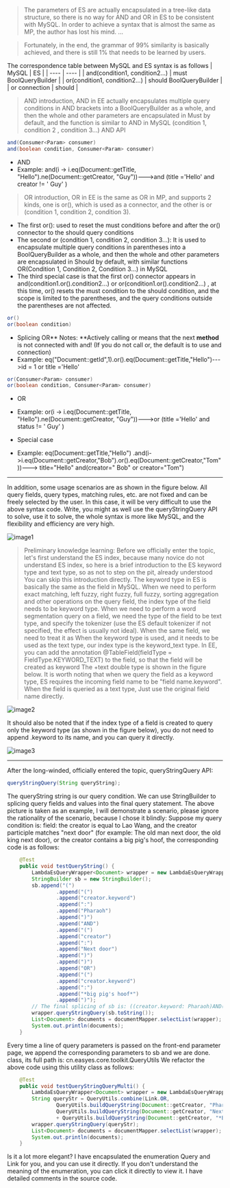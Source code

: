 > The parameters of ES are actually encapsulated in a tree-like data structure, so there is no way for AND and OR in ES to be consistent with MySQL. In order to achieve a syntax that is almost the same as MP, the author has lost his mind. ...

> Fortunately, in the end, the grammar of 99% similarity is basically achieved, and there is still 1% that needs to be learned by users.

The correspondence table between MySQL and ES syntax is as follows
| MySQL | ES |
| ---- | ---- |
| and(condition1, condition2...) | must BoolQueryBuilder |
| or(condition1, condition2...) | should BoolQueryBuilder |
| or connection | should |


> AND introduction, AND in EE actually encapsulates multiple query conditions in AND brackets into a BoolQueryBuilder as a whole, and then the whole and other parameters are encapsulated in Must by default, and the function is similar to AND in MySQL (condition 1, condition 2 , condition 3...)
AND API
````java
and(Consumer<Param> consumer)
and(boolean condition, Consumer<Param> consumer)
````

- AND
- Example: and(i -> i.eq(Document::getTitle, "Hello").ne(Document::getCreator, "Guy"))--->and (title ='Hello' and creator != ' Guy' )

> OR introduction, OR in EE is the same as OR in MP, and supports 2 kinds, one is or(), which is used as a connector, and the other is or (condition 1, condition 2, condition 3).
- The first or(): used to reset the must conditions before and after the or() connector to the should query conditions
- The second or (condition 1, condition 2, condition 3...): It is used to encapsulate multiple query conditions in parentheses into a BoolQueryBuilder as a whole, and then the whole and other parameters are encapsulated in Should by default, with similar functions OR(Condition 1, Condition 2, Condition 3...) in MySQL
- The third special case is that the first or() connector appears in and(condition1.or().condition2...) or or(condition1.or().condition2...) , at this time, or() resets the must condition to the should condition, and the scope is limited to the parentheses, and the query conditions outside the parentheses are not affected.

````java
or()
or(boolean condition)
````

- Splicing OR** Notes: **Actively calling or means that the next **method** is not connected with and! (If you do not call or, the default is to use and connection)
- Example: eq("Document::getId",1).or().eq(Document::getTitle,"Hello")--->id = 1 or title ='Hello'

````java
or(Consumer<Param> consumer)
or(boolean condition, Consumer<Param> consumer)
````

- OR
- Example: or(i -> i.eq(Document::getTitle, "Hello").ne(Document::getCreator, "Guy"))--->or (title ='Hello' and status != ' Guy' )

- Special case
- Example: eq(Document::getTitle,"Hello")
     .and(i->i.eq(Document::getCreator,"Bob").or().eq(Document::getCreator,"Tom"))---> title="Hello" and(creator=" Bob" or creator="Tom")

---

In addition, some usage scenarios are as shown in the figure below. All query fields, query types, matching rules, etc. are not fixed and can be freely selected by the user. In this case, it will be very difficult to use the above syntax code. Write, you might as well use the queryStringQuery API to solve, use it to solve, the whole syntax is more like MySQL, and the flexibility and efficiency are very high.

![image1](https://iknow.hs.net/7bcf189a-053a-48fa-85d6-ef8b763d427a.png)


>Preliminary knowledge learning: Before we officially enter the topic, let's first understand the ES index, because many novice do not understand ES index, so here is a brief introduction to the ES keyword type and text type, so as not to step on the pit, already understood You can skip this introduction directly.
The keyword type in ES is basically the same as the field in MySQL. When we need to perform exact matching, left fuzzy, right fuzzy, full fuzzy, sorting aggregation and other operations on the query field, the index type of the field needs to be keyword type. When we need to perform a word segmentation query on a field, we need the type of the field to be text type, and specify the tokenizer (use the ES default tokenizer if not specified, the effect is usually not ideal). When the same field, we need to treat it as When the keyword type is used, and it needs to be used as the text type, our index type is the keyword_text type. In EE, you can add the annotation @TableField(fieldType = FieldType.KEYWORD_TEXT) to the field, so that the field will be created as keyword The +text double type is shown in the figure below. It is worth noting that when we query the field as a keyword type, ES requires the incoming field name to be "field name.keyword". When the field is queried as a text type, Just use the original field name directly.


![image2](https://iknow.hs.net/72818af6-7cc3-4833-b7a7-dbff845ce73e.png)

It should also be noted that if the index type of a field is created to query only the keyword type (as shown in the figure below), you do not need to append .keyword to its name, and you can query it directly.

![image3](https://iknow.hs.net/87335e55-1fe3-44ed-920b-61354383e85a.png)

---

After the long-winded, officially entered the topic, queryStringQuery API:

````java
queryStringQuery(String queryString);
````

The queryString string is our query condition. We can use StringBuilder to splicing query fields and values ​​into the final query statement.
The above picture is taken as an example, I will demonstrate a scenario, please ignore the rationality of the scenario, because I chose it blindly: Suppose my query condition is: field: the creator is equal to Lao Wang, and the creator participle matches "next door" (for example: The old man next door, the old king next door), or the creator contains a big pig's hoof, the corresponding code is as follows:
````java
    @Test
    public void testQueryString() {
        LambdaEsQueryWrapper<Document> wrapper = new LambdaEsQueryWrapper<>();
        StringBuilder sb = new StringBuilder();
        sb.append("(")
                .append("(")
                .append("creator.keyword")
                .append(":")
                .append("Pharaoh")
                .append(")")
                .append("AND")
                .append("(")
                .append("creator")
                .append(":")
                .append("Next door")
                .append(")")
                .append(")")
                .append("OR")
                .append("(")
                .append("creator.keyword")
                .append(":")
                .append("*big pig's hoof*")
                .append(")");
        // The final splicing of sb is: ((creator.keyword: Pharaoh)AND(creator: next door))OR(creator.keyword:*big pig's hoof*), which can be said to be very similar to MySQL syntax
        wrapper.queryStringQuery(sb.toString());
        List<Document> documents = documentMapper.selectList(wrapper);
        System.out.println(documents);
    }
````
Every time a line of query parameters is passed on the front-end parameter page, we append the corresponding parameters to sb and we are done. class, its full path is: cn.easyes.core.toolkit.QueryUtils
We refactor the above code using this utility class as follows:
````java
    @Test
    public void testQueryStringQueryMulti() {
        LambdaEsQueryWrapper<Document> wrapper = new LambdaEsQueryWrapper<>();
        String queryStr = QueryUtils.combine(Link.OR,
                QueryUtils.buildQueryString(Document::getCreator, "Pharaoh", Query.EQ, Link.AND),
                QueryUtils.buildQueryString(Document::getCreator, "Next door", Query.MATCH))
                + QueryUtils.buildQueryString(Document::getCreator, "*Big Pig's Hoof*", Query.EQ);
        wrapper.queryStringQuery(queryStr);
        List<Document> documents = documentMapper.selectList(wrapper);
        System.out.println(documents);
    }
````
Is it a lot more elegant? I have encapsulated the enumeration Query and Link for you, and you can use it directly. If you don't understand the meaning of the enumeration, you can click it directly to view it. I have detailed comments in the source code.